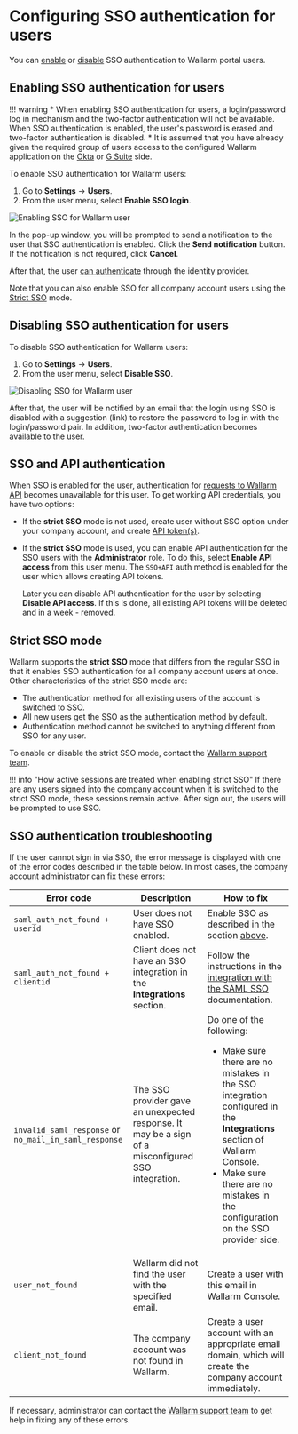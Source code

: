 #   Configuring SSO authentication for users

[img-enable-sso-for-user]:  ../../../images/admin-guides/configuration-guides/sso/enable-sso-for-user.png
[img-disable-sso-for-user]: ../../../images/admin-guides/configuration-guides/sso/disable-sso-for-user.png

[doc-allow-access-gsuite]:  gsuite/allow-access-to-wl.md
[doc-allow-access-okta]:    okta/allow-access-to-wl.md

[doc-user-sso-guide]:       ../../../user-guides/use-sso.md
[doc-disable-sso]:          change-sso-provider.md   

[anchor-enable]:            #enabling-sso-authentication-for-users 
[anchor-disable]:           #disabling-sso-authentication-for-users      

You can [enable][anchor-enable] or [disable][anchor-disable] SSO authentication to Wallarm portal users.


##   Enabling SSO authentication for users

!!! warning
    *   When enabling SSO authentication for users, a login/password log in mechanism and the two-factor authentication will not be available. When SSO authentication is enabled, the user's password is erased and two-factor authentication is disabled.
    *   It is assumed that you have already given the required group of users access to the configured Wallarm application on the [Okta][doc-allow-access-okta] or [G Suite][doc-allow-access-gsuite] side.


To enable SSO authentication for Wallarm users:

1. Go to **Settings** → **Users**.
1. From the user menu, select **Enable SSO login**.

![Enabling SSO for Wallarm user][img-enable-sso-for-user]

In the pop-up window, you will be prompted to send a notification to the user that SSO authentication is enabled. Click the **Send notification** button. If the notification is not required, click **Cancel**.

After that, the user [can authenticate][doc-user-sso-guide] through the identity provider.

Note that you can also enable SSO for all company account users using the [Strict SSO](#strict-sso-mode) mode.

##  Disabling SSO authentication for users

To disable SSO authentication for Wallarm users:

1. Go to **Settings** → **Users**.
1. From the user menu, select **Disable SSO**.

![Disabling SSO for Wallarm user][img-disable-sso-for-user]

After that, the user will be notified by an email that the login using SSO is disabled with a suggestion (link) to restore the password to log in with the login/password pair. In addition, two-factor authentication becomes available to the user.

## SSO and API authentication

When SSO is enabled for the user, authentication for [requests to Wallarm API](../../../api/overview.md#your-own-client) becomes unavailable for this user. To get working API credentials, you have two options: 

* If the **strict SSO** mode is not used, create user without SSO option under your company account, and create [API token(s)](../../../api/overview.md#your-own-client).
* If the **strict SSO** mode is used, you can enable API authentication for the SSO users with the **Administrator** role. To do this, select **Enable API access** from this user menu. The `SSO+API` auth method is enabled for the user which allows creating API tokens.

    Later you can disable API authentication for the user by selecting **Disable API access**. If this is done, all existing API tokens will be deleted and in a week - removed.

## Strict SSO mode

Wallarm supports the **strict SSO** mode that differs from the regular SSO in that it enables SSO authentication for all company account users at once. Other characteristics of the strict SSO mode are:

* The authentication method for all existing users of the account is switched to SSO.
* All new users get the SSO as the authentication method by default.
* Authentication method cannot be switched to anything different from SSO for any user.

To enable or disable the strict SSO mode, contact the [Wallarm support team](mailto:support@wallarm.com).

!!! info "How active sessions are treated when enabling strict SSO"
    If there are any users signed into the company account when it is switched to the strict SSO mode, these sessions remain active. After sign out, the users will be prompted to use SSO.

## SSO authentication troubleshooting

If the user cannot sign in via SSO, the error message is displayed with one of the error codes described in the table below. In most cases, the company account administrator can fix these errors:

| Error code | Description | How to fix |
|--|--|--|
| `saml_auth_not_found + userid` | User does not have SSO enabled. | Enable SSO as described in the section [above](#enabling-sso-authentication-for-users). |
| `saml_auth_not_found + clientid` | Client does not have an SSO integration in the **Integrations** section. | Follow the instructions in the [integration with the SAML SSO](intro.md) documentation. |
| `invalid_saml_response` or `no_mail_in_saml_response` | The SSO provider gave an unexpected response. It may be a sign of a misconfigured SSO integration. | Do one of the following:<br><ul><li>Make sure there are no mistakes in the SSO integration configured in the **Integrations** section of Wallarm Console.</li><li>Make sure there are no mistakes in the configuration on the SSO provider side.</li></ul> |
| `user_not_found` | Wallarm did not find the user with the specified email. | Create a user with this email in Wallarm Console. |
| `client_not_found` | The company account was not found in Wallarm. | Create a user account with an appropriate email domain, which will create the company account immediately. |

 If necessary, administrator can contact the [Wallarm support team](mailto:support@wallarm.com) to get help in fixing any of these errors.